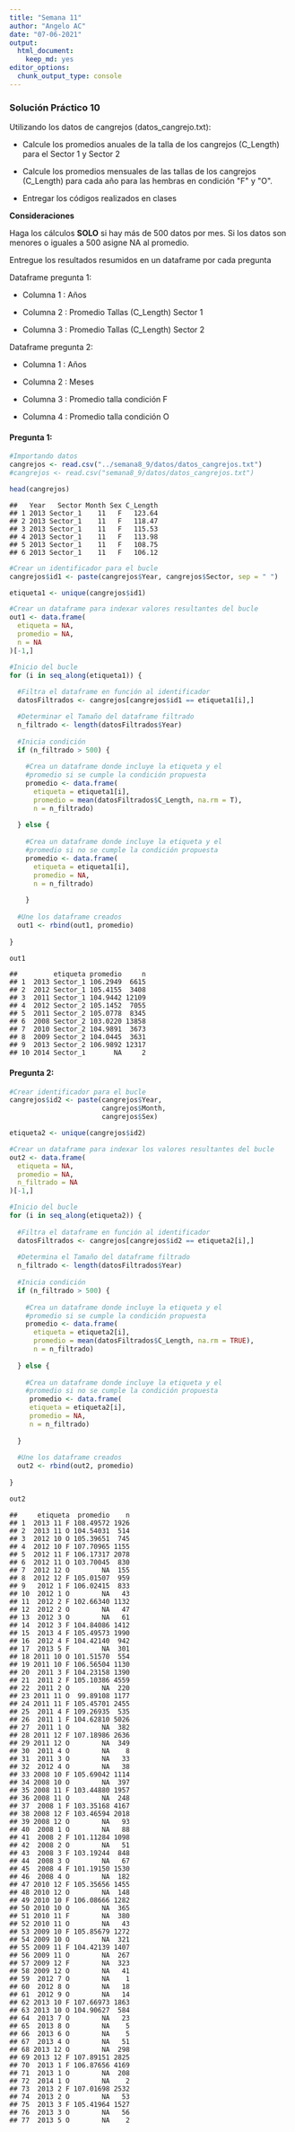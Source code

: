 ```yaml
---
title: "Semana 11"
author: "Angelo AC"
date: "07-06-2021"
output: 
  html_document: 
    keep_md: yes
editor_options: 
  chunk_output_type: console
---
```




### Solución Práctico 10

Utilizando los datos de cangrejos (datos_cangrejo.txt):

- Calcule los promedios anuales de la talla de los cangrejos (C_Length) para el Sector 1 y Sector 2

- Calcule los promedios mensuales de las tallas de los cangrejos (C_Length) para cada año para las hembras en condición "F" y "O".

- Entregar los códigos realizados en clases

**Consideraciones**

Haga los cálculos **SOLO** si hay más de 500 datos por mes. Si los datos son menores o iguales a 500 asigne NA al promedio.

Entregue los resultados resumidos en un dataframe por cada pregunta

Dataframe pregunta 1:

  - Columna 1 : Años
  
  - Columna 2 : Promedio Tallas (C_Length) Sector 1
  
  - Columna 3 : Promedio Tallas (C_Length) Sector 2

Dataframe pregunta 2:

  - Columna 1 : Años
  
  - Columna 2 : Meses
  
  - Columna 3 : Promedio talla condición F
  
  - Columna 4 : Promedio talla condición O
  
  
#### Pregunta 1:


```r
#Importando datos
cangrejos <- read.csv("../semana8_9/datos/datos_cangrejos.txt")
#cangrejos <- read.csv("semana8_9/datos/datos_cangrejos.txt")

head(cangrejos)
```

```
##   Year   Sector Month Sex C_Length
## 1 2013 Sector_1    11   F   123.64
## 2 2013 Sector_1    11   F   118.47
## 3 2013 Sector_1    11   F   115.53
## 4 2013 Sector_1    11   F   113.98
## 5 2013 Sector_1    11   F   108.75
## 6 2013 Sector_1    11   F   106.12
```

```r
#Crear un identificador para el bucle
cangrejos$id1 <- paste(cangrejos$Year, cangrejos$Sector, sep = " ")

etiqueta1 <- unique(cangrejos$id1)

#Crear un dataframe para indexar valores resultantes del bucle
out1 <- data.frame(
  etiqueta = NA,
  promedio = NA,
  n = NA
)[-1,]

#Inicio del bucle
for (i in seq_along(etiqueta1)) {
  
  #Filtra el dataframe en función al identificador
  datosFiltrados <- cangrejos[cangrejos$id1 == etiqueta1[i],]

  #Determinar el Tamaño del dataframe filtrado
  n_filtrado <- length(datosFiltrados$Year)
  
  #Inicia condición
  if (n_filtrado > 500) {
    
    #Crea un dataframe donde incluye la etiqueta y el
    #promedio si se cumple la condición propuesta
    promedio <- data.frame(
      etiqueta = etiqueta1[i],
      promedio = mean(datosFiltrados$C_Length, na.rm = T),
      n = n_filtrado)
    
  } else { 
    
    #Crea un dataframe donde incluye la etiqueta y el
    #promedio si no se cumple la condición propuesta
    promedio <- data.frame(
      etiqueta = etiqueta1[i],
      promedio = NA,
      n = n_filtrado)
    
    }
  
  #Une los dataframe creados
  out1 <- rbind(out1, promedio)
  
}

out1
```

```
##         etiqueta promedio     n
## 1  2013 Sector_1 106.2949  6615
## 2  2012 Sector_1 105.4155  3408
## 3  2011 Sector_1 104.9442 12109
## 4  2012 Sector_2 105.1452  7055
## 5  2011 Sector_2 105.0778  8345
## 6  2008 Sector_2 103.0220 13858
## 7  2010 Sector_2 104.9891  3673
## 8  2009 Sector_2 104.0445  3631
## 9  2013 Sector_2 106.9892 12317
## 10 2014 Sector_1       NA     2
```

#### Pregunta 2:


```r
#Crear identificador para el bucle
cangrejos$id2 <- paste(cangrejos$Year,
                       cangrejos$Month,
                       cangrejos$Sex)

etiqueta2 <- unique(cangrejos$id2)

#Crear un dataframe para indexar los valores resultantes del bucle
out2 <- data.frame(
  etiqueta = NA,
  promedio = NA,
  n_filtrado = NA
)[-1,]

#Inicio del bucle
for (i in seq_along(etiqueta2)) {
  
  #Filtra el dataframe en función al identificador
  datosFiltrados <- cangrejos[cangrejos$id2 == etiqueta2[i],]
  
  #Determina el Tamaño del dataframe filtrado
  n_filtrado <- length(datosFiltrados$Year)
  
  #Inicia condición
  if (n_filtrado > 500) {
    
    #Crea un dataframe donde incluye la etiqueta y el
    #promedio si se cumple la condición propuesta
    promedio <- data.frame(
      etiqueta = etiqueta2[i],
      promedio = mean(datosFiltrados$C_Length, na.rm = TRUE),
      n = n_filtrado)
    
  } else {
    
    #Crea un dataframe donde incluye la etiqueta y el
    #promedio si no se cumple la condición propuesta
     promedio <- data.frame(
     etiqueta = etiqueta2[i],
     promedio = NA,
     n = n_filtrado)
    
  }
  
  #Une los dataframe creados
  out2 <- rbind(out2, promedio)
  
}

out2
```

```
##     etiqueta  promedio    n
## 1  2013 11 F 108.49572 1926
## 2  2013 11 O 104.54031  514
## 3  2012 10 O 105.39651  745
## 4  2012 10 F 107.70965 1155
## 5  2012 11 F 106.17317 2078
## 6  2012 11 O 103.70045  830
## 7  2012 12 O        NA  155
## 8  2012 12 F 105.01507  959
## 9   2012 1 F 106.02415  833
## 10  2012 1 O        NA   43
## 11  2012 2 F 102.66340 1132
## 12  2012 2 O        NA   47
## 13  2012 3 O        NA   61
## 14  2012 3 F 104.84086 1412
## 15  2013 4 F 105.49573 1990
## 16  2012 4 F 104.42140  942
## 17  2013 5 F        NA  301
## 18 2011 10 O 101.51570  554
## 19 2011 10 F 106.56504 1130
## 20  2011 3 F 104.23158 1390
## 21  2011 2 F 105.10386 4559
## 22  2011 2 O        NA  220
## 23 2011 11 O  99.89108 1177
## 24 2011 11 F 105.45701 2455
## 25  2011 4 F 109.26935  535
## 26  2011 1 F 104.62810 5026
## 27  2011 1 O        NA  382
## 28 2011 12 F 107.18986 2636
## 29 2011 12 O        NA  349
## 30  2011 4 O        NA    8
## 31  2011 3 O        NA   33
## 32  2012 4 O        NA   38
## 33 2008 10 F 105.69042 1114
## 34 2008 10 O        NA  397
## 35 2008 11 F 103.44880 1957
## 36 2008 11 O        NA  248
## 37  2008 1 F 103.35168 4167
## 38 2008 12 F 103.46594 2018
## 39 2008 12 O        NA   93
## 40  2008 1 O        NA   88
## 41  2008 2 F 101.11284 1098
## 42  2008 2 O        NA   51
## 43  2008 3 F 103.19244  848
## 44  2008 3 O        NA   67
## 45  2008 4 F 101.19150 1530
## 46  2008 4 O        NA  182
## 47 2010 12 F 105.35656 1455
## 48 2010 12 O        NA  148
## 49 2010 10 F 106.08666 1282
## 50 2010 10 O        NA  365
## 51 2010 11 F        NA  380
## 52 2010 11 O        NA   43
## 53 2009 10 F 105.85679 1272
## 54 2009 10 O        NA  321
## 55 2009 11 F 104.42139 1407
## 56 2009 11 O        NA  267
## 57 2009 12 F        NA  323
## 58 2009 12 O        NA   41
## 59  2012 7 O        NA    1
## 60  2012 8 O        NA   18
## 61  2012 9 O        NA   14
## 62 2013 10 F 107.66973 1863
## 63 2013 10 O 104.90627  584
## 64  2013 7 O        NA   23
## 65  2013 8 O        NA    5
## 66  2013 6 O        NA    5
## 67  2013 4 O        NA   51
## 68 2013 12 O        NA  298
## 69 2013 12 F 107.89151 2825
## 70  2013 1 F 106.87656 4169
## 71  2013 1 O        NA  208
## 72  2014 1 O        NA    2
## 73  2013 2 F 107.01698 2532
## 74  2013 2 O        NA   53
## 75  2013 3 F 105.41964 1527
## 76  2013 3 O        NA   56
## 77  2013 5 O        NA    2
```



